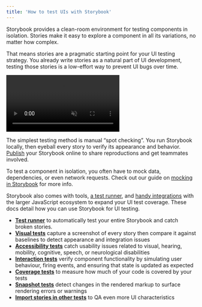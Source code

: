 ```yaml
---
title: 'How to test UIs with Storybook'
---
```


Storybook provides a clean-room environment for testing components in isolation. Stories make it easy to explore a component in all its variations, no matter how complex.

That means stories are a pragmatic starting point for your UI testing strategy. You already write stories as a natural part of UI development, testing those stories is a low-effort way to prevent UI bugs over time.

<video autoPlay muted playsInline loop>
  <source
    src="stories-are-tests-optimized.mp4"
    type="video/mp4"
  />
</video>

The simplest testing method is manual “spot checking”. You run Storybook locally, then eyeball every story to verify its appearance and behavior. [Publish](../sharing/publish-storybook.md) your Storybook online to share reproductions and get teammates involved.

To test a component in isolation, you often have to mock data, dependencies, or even network requests. Check out our guide on [mocking in Storybook](../writing-stories/build-pages-with-storybook.md#mocking-connected-components) for more info.

Storybook also comes with tools, [a test runner](./test-runner.md), and [handy integrations](./importing-stories-in-tests.md) with the larger JavaScript ecosystem to expand your UI test coverage. These docs detail how you can use Storybook for UI testing.

- [**Test runner**](./test-runner.md) to automatically test your entire Storybook and catch broken stories.
- [**Visual tests**](./visual-testing.md) capture a screenshot of every story then compare it against baselines to detect appearance and integration issues
- [**Accessibility tests**](./accessibility-testing.md) catch usability issues related to visual, hearing, mobility, cognitive, speech, or neurological disabilities
- [**Interaction tests**](./interaction-testing.md) verify component functionality by simulating user behaviour, firing events, and ensuring that state is updated as expected
- [**Coverage tests**](./test-coverage.md) to measure how much of your code is covered by your tests
- [**Snapshot tests**](./snapshot-testing.md) detect changes in the rendered markup to surface rendering errors or warnings
- [**Import stories in other tests**](./importing-stories-in-tests.md) to QA even more UI characteristics
